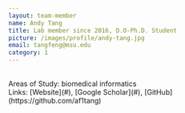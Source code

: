 ```yaml
---
layout: team-member
name: Andy Tang
title: Lab member since 2016, D.O-Ph.D. Student
picture: /images/profile/andy-tang.jpg
email: tangfeng@msu.edu
category: 1
---
```


<br/>
Areas of Study: biomedical informatics
<br/>
Links: [Website](#), [Google Scholar](#), [GitHub](https://github.com/af1tang)
